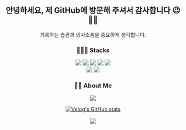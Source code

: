 <div align=center>

<!-- ![header](https://capsule-render.vercel.app/api?type=wave&color=auto&height=300&section=header&text=hi💕&fontSize=50) -->
## 안녕하세요, 제 GitHub에 방문해 주셔서 감사합니다 😉👋🏻
  기록하는 습관과 의사소통을 중요하게 생각합니다.

### 👩🏻‍💻 Stacks
<img src="https://img.shields.io/badge/HTML5-E34F26?style=flat-square&logo=html5&logoColor=white">
<img src="https://img.shields.io/badge/CSS-1572B6?style=flat-square&logo=css3&logoColor=white">
<img src="https://img.shields.io/badge/JavaScript-F7DF1E?style=flat-square&logo=javascript&logoColor=black">
<img src="https://img.shields.io/badge/TypeScript-3178C6?style=flat&logo=TypeScript&logoColor=white"/>
<img src="https://img.shields.io/badge/React-61DAFB?style=flat&logo=React&logoColor=white"/>
<!-- <img src="https://img.shields.io/badge/Next.js-000000?style=flat&logo=Next.js&logoColor=white"/> -->
  <br>  <img src="https://img.shields.io/badge/styled components-DB7093?style=flat&logo=styled-components&logoColor=white"/>
  <img src="https://img.shields.io/badge/Tailwind CSS-06B6D4?style=flat&logo=Tailwind CSS&logoColor=white"/>
  

### 🖐🏻 About Me
<a href="https://velog.io/@jellyjw" target="_blank"><img src="https://img.shields.io/badge/Velog-20c997?style=flat&logo=Velog&logoColor=white"/></a>
  
  [![Velog's GitHub stats](https://velog-readme-stats.vercel.app/api?name=jellyjw&color=dark)](https://velog.io/@jellyjw)<br /><br />
<img src="https://github-readme-stats.vercel.app/api?username=jellyjw&show_icons=true">
  
</div>
